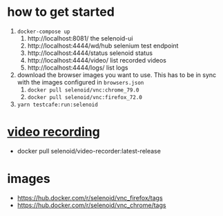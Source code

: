 # how to get started
1. `docker-compose up`
   1. http://localhost:8081/ the selenoid-ui
   1. http://localhost:4444/wd/hub selenium test endpoint
   1. http://localhost:4444/status selenoid status
   1. http://localhost:4444/video/ list recorded videos
   1. http://localhost:4444/logs/ list logs
1. download the browser images you want to use. This has to be in sync with the images configured in `browsers.json`
   1. `docker pull selenoid/vnc:chrome_79.0` 
   1. `docker pull selenoid/vnc:firefox_72.0` 
1. `yarn testcafe:run:selenoid` 

# [video recording](https://aerokube.com/selenoid/latest/#_video_recording)
- docker pull selenoid/video-recorder:latest-release

# images
- https://hub.docker.com/r/selenoid/vnc_firefox/tags
- https://hub.docker.com/r/selenoid/vnc_chrome/tags
